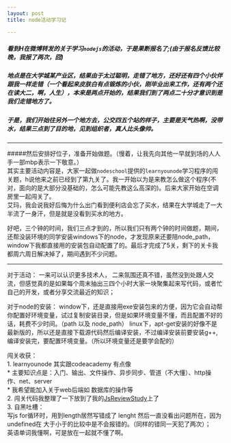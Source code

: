 ```yaml
---
layout: post
title: node活动学习记

---
```


##### 看到H在微博转发的关于学习`nodejs`的活动，于是果断报名了;(由于报名反馈比较晚，我报了两次，囧)  
##### 地点是在大学城某产业区，结果由于太过聪明，走错了地方，还好还有四个小伙伴跟我一样走错（一个看起来皮肤白有点锻炼的小伙，刚毕业出来工作，还有两个还在读大二，啊，人生），本来是两点开始的，结果我们到了两点二十分才意识到是我们走错地方了。
##### 于是，我们开始往另外一个地方去，公交四五个站的样子，主要是天气热啊，没带水，结果三点到了目的地，见到组织者，真人比头像帅。
***

#####然后安排好位子，准备开始做题。（慢着，让我先向其他一早就到场的人人手一部mbp表示一下敬意。）  
其实主要活动内容是，大家一起做`nodeschool`提供的`learnyounode`学习程序的闯关题，h说他来之前已经到了第九关了。我一开始以为是来教怎么做这个程序(不对，面向的是大部分没基础的，怎么可能先教这么高深的)。后来大家开始在空调房里一起闯关了。  
艾玛，我会说我好后悔为什么出门看到便利店会忘了买水，结果在大学城走了一大半流了一身汗，但是就是没看到买水的地方。  

好吧，三个钟的时间，我们三点才到的，所以我们只有两个钟的时间做题，期间，还帮没装环境的同学安装windows下的node，才发现原来还要陪node_path，window下我都直接用的安装包自动配置了的。最后才完成了5关，剩下的关卡我都周六周日解决掉了，期间遇到不少问题。    

***  
对于活动： 
	一来可以认识更多技术人， 
	二来氛围还真不错，虽然没到处跟人交流，但感觉真的是如果每个周末抽出三四个小时大家一块聚集起来写代码，或者忙自己的开发，或者分享交流最近的知识；

对于node的安装：
	window下，还是直接用exe安装包来的方便，因为它会自动帮你配置好环境变量，试过复制安装目录，但是如果环境变量不懂，而且配置不好的话，耗费不少时间。（path 以及 node_path）
	linux下，apt-get安装的好像不是最新版的，所以还是直接下载源代码然后编译安装，不过编译安装前要安装g++,编译安装完，要配置环境变量。（所以环境变量还是要学会配的） 

闯关收获：  
	1. learnyounode 其实跟codeacademy 有点像  
		* 主要知识点是：入门、输出、文件操作、异步同步、管道（不大懂）、http操作、net、server  
		* 我希望能加入关于web后端如 数据库的操作等  
	2. 闯关代码我整理了一下放到了我的[JsReviewStudy](https://github.com/shellphon/JsReviewStudy/tree/master/learnyounodeSolution)上了    
	3. 自黑吐槽：   
		写js for循环时，用到length居然写错成了 lenght 然后一直没看出问题所在，因为 undefined在 大于小于的比较中是不会报错的。（同样的错同一天犯了两次）；  
		英语单词我懂啊，可是放在一起就不懂了啊。  
		
		
